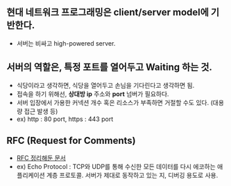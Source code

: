 ## 현대 네트워크 프로그래밍은 client/server model에 기반한다.

- 서버는 비싸고 high-powered server.
  

## 서버의 역할은, 특정 포트를 열어두고 Waiting 하는 것.
- 식당이라고 생각하면, 식당을 열어두고 손님을 기다린다고 생각하면 됨.
- 접속을 하기 위해선, **상대방 ip** 주소와 **port** 넘버가 필요하다.
- 서버 입장에서 가용한 커넥션 개수 혹은 리소스가 부족하면 거절할 수도 있다. (대용량 접근 발생 등)
- ex) http : 80 port, https : 443 port

## RFC (Request for Comments)
- [RFC 정리해둔 문서](./RFC.md)
- ex) Echo Protocol : TCP와 UDP를 통해 수신한 모든 데이터를 다시 에코하는 애플리케이션 계층 프로토콜. 서버가 제대로 동작하고 있는 지, 디버깅 용도로 사용.

